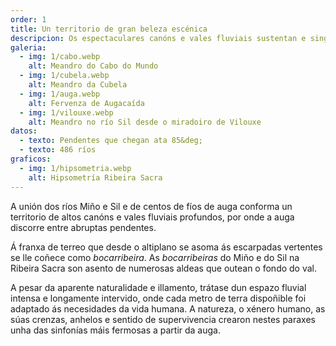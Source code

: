 ```yaml
---
order: 1
title: Un territorio de gran beleza escénica
descripcion: Os espectaculares canóns e vales fluviais sustentan e singularizan a paisaxe da auga da Ribeira Sacra. Os profundos, espectaculares e sucesivos anllos son o seu emblema.
galeria:
  - img: 1/cabo.webp
    alt: Meandro do Cabo do Mundo
  - img: 1/cubela.webp
    alt: Meandro da Cubela
  - img: 1/auga.webp
    alt: Fervenza de Augacaída
  - img: 1/vilouxe.webp
    alt: Meandro no río Sil desde o miradoiro de Vilouxe
datos:
  - texto: Pendentes que chegan ata 85&deg;
  - texto: 486 ríos
graficos:
  - img: 1/hipsometria.webp
    alt: Hipsometría Ribeira Sacra
---
```


A unión dos ríos Miño e Sil e de centos de fíos de auga conforma un territorio de altos canóns e vales fluviais profundos, por onde a auga discorre entre abruptas pendentes.

Á franxa de terreo que desde o altiplano se asoma ás escarpadas vertentes se lle coñece como <em>bocarribeira</em>. As <em>bocarribeiras</em> do Miño e do Sil na Ribeira Sacra son asento de numerosas aldeas que outean o fondo do val.

A pesar da aparente naturalidade e illamento, trátase dun espazo fluvial intensa e longamente intervido, onde cada metro de terra dispoñible foi adaptado ás necesidades da vida humana. A natureza, o xénero humano, as súas crenzas, anhelos e sentido de supervivencia crearon nestes paraxes unha das sinfonías máis fermosas a partir da auga.

